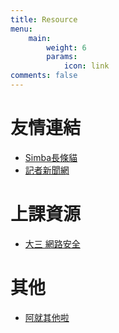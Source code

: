 ```yaml
---
title: Resource
menu:
    main: 
        weight: 6
        params:
            icon: link
comments: false
---
```


# 友情連結
* [Simba長條貓](https://blog.simbafs.cc)  
* [記者新聞網](https://new-reporter.com)

# 上課資源
* [大三 網路安全](http://120.117.98.146/net_attack/)

# 其他
* [阿就其他啦](#)
